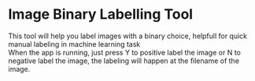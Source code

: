 # Image Binary Labelling Tool
This tool will help you label images with a binary choice, helpfull for quick manual labeling in machine learning task  
When the app is running, just press Y to positive label the image or N to negative label the image, the labeling will happen at the filename of the image.
